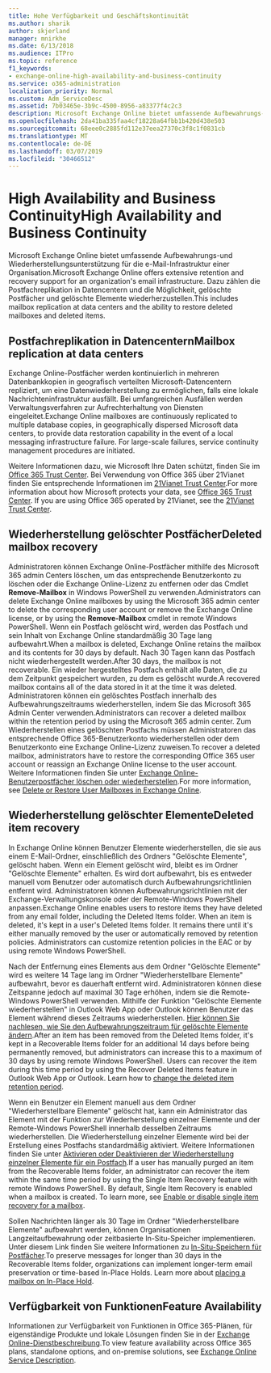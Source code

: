 ```yaml
---
title: Hohe Verfügbarkeit und Geschäftskontinuität
ms.author: sharik
author: skjerland
manager: mnirkhe
ms.date: 6/13/2018
ms.audience: ITPro
ms.topic: reference
f1_keywords:
- exchange-online-high-availability-and-business-continuity
ms.service: o365-administration
localization_priority: Normal
ms.custom: Adm_ServiceDesc
ms.assetid: 7b03465e-3b9c-4500-8956-a83377f4c2c3
description: Microsoft Exchange Online bietet umfassende Aufbewahrungs-und Wiederherstellungsunterstützung für die e-Mail-Infrastruktur einer Organisation. Dazu zählen die Postfachreplikation in Datencentern und die Möglichkeit, gelöschte Postfächer und gelöschte Elemente wiederherzustellen.
ms.openlocfilehash: 2da41ba335faa4cf18228a64fbb1b420d438e503
ms.sourcegitcommit: 68eee0c2885fd112e37eea27370c3f8c1f0831cb
ms.translationtype: MT
ms.contentlocale: de-DE
ms.lasthandoff: 03/07/2019
ms.locfileid: "30466512"
---
```

# <a name="high-availability-and-business-continuity"></a><span data-ttu-id="2f759-104">High Availability and Business Continuity</span><span class="sxs-lookup"><span data-stu-id="2f759-104">High Availability and Business Continuity</span></span>

<span data-ttu-id="2f759-105">Microsoft Exchange Online bietet umfassende Aufbewahrungs-und Wiederherstellungsunterstützung für die e-Mail-Infrastruktur einer Organisation.</span><span class="sxs-lookup"><span data-stu-id="2f759-105">Microsoft Exchange Online offers extensive retention and recovery support for an organization's email infrastructure.</span></span> <span data-ttu-id="2f759-106">Dazu zählen die Postfachreplikation in Datencentern und die Möglichkeit, gelöschte Postfächer und gelöschte Elemente wiederherzustellen.</span><span class="sxs-lookup"><span data-stu-id="2f759-106">This includes mailbox replication at data centers and the ability to restore deleted mailboxes and deleted items.</span></span>
  
## <a name="mailbox-replication-at-data-centers"></a><span data-ttu-id="2f759-107">Postfachreplikation in Datencentern</span><span class="sxs-lookup"><span data-stu-id="2f759-107">Mailbox replication at data centers</span></span>

<span data-ttu-id="2f759-p103">Exchange Online-Postfächer werden kontinuierlich in mehreren Datenbankkopien in geografisch verteilten Microsoft-Datencentern repliziert, um eine Datenwiederherstellung zu ermöglichen, falls eine lokale Nachrichteninfrastruktur ausfällt. Bei umfangreichen Ausfällen werden Verwaltungsverfahren zur Aufrechterhaltung von Diensten eingeleitet.</span><span class="sxs-lookup"><span data-stu-id="2f759-p103">Exchange Online mailboxes are continuously replicated to multiple database copies, in geographically dispersed Microsoft data centers, to provide data restoration capability in the event of a local messaging infrastructure failure. For large-scale failures, service continuity management procedures are initiated.</span></span>
  
<span data-ttu-id="2f759-p104">Weitere Informationen dazu, wie Microsoft Ihre Daten schützt, finden Sie im [Office 365 Trust Center](https://go.microsoft.com/fwlink/p/?LinkId=299135). Bei Verwendung von Office 365 über 21Vianet finden Sie entsprechende Informationen im [21Vianet Trust Center](http://www.21vbluecloud.com/office365/trustcenter/onlineservices.mdl).</span><span class="sxs-lookup"><span data-stu-id="2f759-p104">For more information about how Microsoft protects your data, see [Office 365 Trust Center](https://go.microsoft.com/fwlink/p/?LinkId=299135). If you are using Office 365 operated by 21Vianet, see the [21Vianet Trust Center](http://www.21vbluecloud.com/office365/trustcenter/onlineservices.mdl).</span></span>
  
## <a name="deleted-mailbox-recovery"></a><span data-ttu-id="2f759-112">Wiederherstellung gelöschter Postfächer</span><span class="sxs-lookup"><span data-stu-id="2f759-112">Deleted mailbox recovery</span></span>

<span data-ttu-id="2f759-113">Administratoren können Exchange Online-Postfächer mithilfe des Microsoft 365 admin Centers löschen, um das entsprechende Benutzerkonto zu löschen oder die Exchange Online-Lizenz zu entfernen oder das Cmdlet **Remove-Mailbox** in Windows PowerShell zu verwenden.</span><span class="sxs-lookup"><span data-stu-id="2f759-113">Administrators can delete Exchange Online mailboxes by using the Microsoft 365 admin center to delete the corresponding user account or remove the Exchange Online license, or by using the **Remove-Mailbox** cmdlet in remote Windows PowerShell.</span></span> <span data-ttu-id="2f759-114">Wenn ein Postfach gelöscht wird, werden das Postfach und sein Inhalt von Exchange Online standardmäßig 30 Tage lang aufbewahrt.</span><span class="sxs-lookup"><span data-stu-id="2f759-114">When a mailbox is deleted, Exchange Online retains the mailbox and its contents for 30 days by default.</span></span> <span data-ttu-id="2f759-115">Nach 30 Tagen kann das Postfach nicht wiederhergestellt werden.</span><span class="sxs-lookup"><span data-stu-id="2f759-115">After 30 days, the mailbox is not recoverable.</span></span> <span data-ttu-id="2f759-116">Ein wieder hergestelltes Postfach enthält alle Daten, die zu dem Zeitpunkt gespeichert wurden, zu dem es gelöscht wurde.</span><span class="sxs-lookup"><span data-stu-id="2f759-116">A recovered mailbox contains all of the data stored in it at the time it was deleted.</span></span> <span data-ttu-id="2f759-117">Administratoren können ein gelöschtes Postfach innerhalb des Aufbewahrungszeitraums wiederherstellen, indem Sie das Microsoft 365 Admin Center verwenden.</span><span class="sxs-lookup"><span data-stu-id="2f759-117">Administrators can recover a deleted mailbox within the retention period by using the Microsoft 365 admin center.</span></span> <span data-ttu-id="2f759-118">Zum Wiederherstellen eines gelöschten Postfachs müssen Administratoren das entsprechende Office 365-Benutzerkonto wiederherstellen oder dem Benutzerkonto eine Exchange Online-Lizenz zuweisen.</span><span class="sxs-lookup"><span data-stu-id="2f759-118">To recover a deleted mailbox, administrators have to restore the corresponding Office 365 user account or reassign an Exchange Online license to the user account.</span></span> <span data-ttu-id="2f759-119">Weitere Informationen finden Sie unter [Exchange Online-Benutzerpostfächer löschen oder wiederherstellen](https://go.microsoft.com/fwlink/p/?LinkId=286992).</span><span class="sxs-lookup"><span data-stu-id="2f759-119">For more information, see [Delete or Restore User Mailboxes in Exchange Online](https://go.microsoft.com/fwlink/p/?LinkId=286992).</span></span>
  
## <a name="deleted-item-recovery"></a><span data-ttu-id="2f759-120">Wiederherstellung gelöschter Elemente</span><span class="sxs-lookup"><span data-stu-id="2f759-120">Deleted item recovery</span></span>

<span data-ttu-id="2f759-p106">In Exchange Online können Benutzer Elemente wiederherstellen, die sie aus einem E-Mail-Ordner, einschließlich des Ordners "Gelöschte Elemente", gelöscht haben. Wenn ein Element gelöscht wird, bleibt es im Ordner "Gelöschte Elemente" erhalten. Es wird dort aufbewahrt, bis es entweder manuell vom Benutzer oder automatisch durch Aufbewahrungsrichtlinien entfernt wird. Administratoren können Aufbewahrungsrichtlinien mit der Exchange-Verwaltungskonsole oder der Remote-Windows PowerShell anpassen.</span><span class="sxs-lookup"><span data-stu-id="2f759-p106">Exchange Online enables users to restore items they have deleted from any email folder, including the Deleted Items folder. When an item is deleted, it's kept in a user's Deleted Items folder. It remains there until it's either manually removed by the user or automatically removed by retention policies. Administrators can customize retention policies in the EAC or by using remote Windows PowerShell.</span></span>
  
<span data-ttu-id="2f759-p107">Nach der Entfernung eines Elements aus dem Ordner "Gelöschte Elemente" wird es weitere 14 Tage lang im Ordner "Wiederherstellbare Elemente" aufbewahrt, bevor es dauerhaft entfernt wird. Administratoren können diese Zeitspanne jedoch auf maximal 30 Tage erhöhen, indem sie die Remote-Windows PowerShell verwenden. Mithilfe der Funktion "Gelöschte Elemente wiederherstellen" in Outlook Web App oder Outlook können Benutzer das Element während dieses Zeitraums wiederherstellen. [Hier können Sie nachlesen, wie Sie den Aufbewahrungszeitraum für gelöschte Elemente ändern](https://go.microsoft.com/fwlink/p/?LinkId=286940).</span><span class="sxs-lookup"><span data-stu-id="2f759-p107">After an item has been removed from the Deleted Items folder, it's kept in a Recoverable Items folder for an additional 14 days before being permanently removed, but administrators can increase this to a maximum of 30 days by using remote Windows PowerShell. Users can recover the item during this time period by using the Recover Deleted Items feature in Outlook Web App or Outlook. Learn how to [change the deleted item retention period](https://go.microsoft.com/fwlink/p/?LinkId=286940).</span></span>
  
<span data-ttu-id="2f759-p108">Wenn ein Benutzer ein Element manuell aus dem Ordner "Wiederherstellbare Elemente" gelöscht hat, kann ein Administrator das Element mit der Funktion zur Wiederherstellung einzelner Elemente und der Remote-Windows PowerShell innerhalb desselben Zeitraums wiederherstellen. Die Wiederherstellung einzelner Elemente wird bei der Erstellung eines Postfachs standardmäßig aktiviert. Weitere Informationen finden Sie unter [Aktivieren oder Deaktivieren der Wiederherstellung einzelner Elemente für ein Postfach](https://go.microsoft.com/fwlink/p/?LinkID=286941).</span><span class="sxs-lookup"><span data-stu-id="2f759-p108">If a user has manually purged an item from the Recoverable Items folder, an administrator can recover the item within the same time period by using the Single Item Recovery feature with remote Windows PowerShell. By default, Single Item Recovery is enabled when a mailbox is created. To learn more, see [Enable or disable single item recovery for a mailbox](https://go.microsoft.com/fwlink/p/?LinkID=286941).</span></span>
  
<span data-ttu-id="2f759-p109">Sollen Nachrichten länger als 30 Tage im Ordner "Wiederherstellbare Elemente" aufbewahrt werden, können Organisationen Langzeitaufbewahrung oder zeitbasierte In-Situ-Speicher implementieren. Unter diesem Link finden Sie weitere Informationen zu [In-Situ-Speichern für Postfächer](https://go.microsoft.com/fwlink/p/?LinkId=271746).</span><span class="sxs-lookup"><span data-stu-id="2f759-p109">To preserve messages for longer than 30 days in the Recoverable Items folder, organizations can implement longer-term email preservation or time-based In-Place Holds. Learn more about [placing a mailbox on In-Place Hold](https://go.microsoft.com/fwlink/p/?LinkId=271746).</span></span>
  
## <a name="feature-availability"></a><span data-ttu-id="2f759-133">Verfügbarkeit von Funktionen</span><span class="sxs-lookup"><span data-stu-id="2f759-133">Feature Availability</span></span>

<span data-ttu-id="2f759-134">Informationen zur Verfügbarkeit von Funktionen in Office 365-Plänen, für eigenständige Produkte und lokale Lösungen finden Sie in der [Exchange Online-Dienstbeschreibung](exchange-online-service-description.md).</span><span class="sxs-lookup"><span data-stu-id="2f759-134">To view feature availability across Office 365 plans, standalone options, and on-premise solutions, see [Exchange Online Service Description](exchange-online-service-description.md).</span></span>
  

